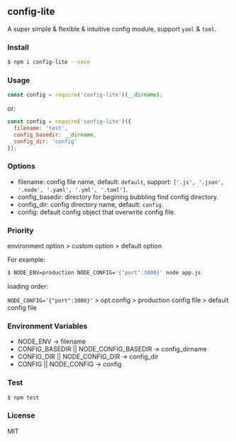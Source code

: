 ## config-lite

A super simple & flexible & intuitive config module, support `yaml` & `toml`.

### Install

```bash
$ npm i config-lite --save
```

### Usage

```js
const config = require('config-lite')(__dirname);
```

or:

```js
const config = require('config-lite')({
  filename: 'test',
  config_basedir: __dirname,
  config_dir: 'config'
});
```

### Options

- filename: config file name, default: `default`, support: `['.js', '.json', '.node', '.yaml', '.yml', '.toml']`.
- config_basedir: directory for begining bubbling find config directory.
- config_dir: config directory name, default: `config`.
- config: default config object that overwrite config file.

### Priority

environment option > custom option > default option

For example:

```bash
$ NODE_ENV=production NODE_CONFIG='{"port":3000}' node app.js
```

loading order:

`NODE_CONFIG='{"port":3000}'` > opt.config > production config file > default config file

### Environment Variables

- NODE_ENV -> filename
- CONFIG_BASEDIR || NODE_CONFIG_BASEDIR -> config_dirname
- CONFIG_DIR || NODE_CONFIG_DIR -> config_dir
- CONFIG || NODE_CONFIG -> config

### Test

```bash
$ npm test
```

### License

MIT
